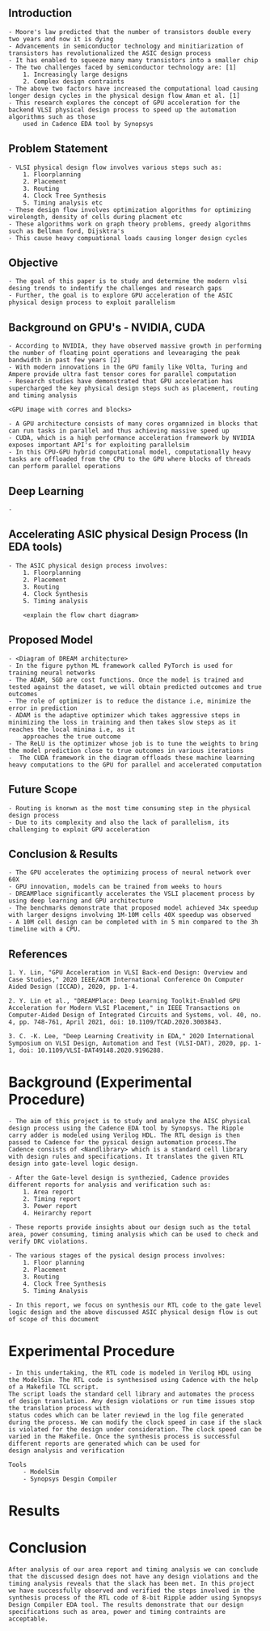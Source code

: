
## Introduction

    - Moore's law predicted that the number of transistors double every two years and now it is dying
    - Advancements in semiconductor technology and minitiarization of transistors has revolutionalized the ASIC design process
    - It has enabled to squeeze many many transistors into a smaller chip
    - The two challenges faced by semiconductor technology are: [1]
        1. Increasingly large designs
        2. Complex design contraints
    - The above two factors have increased the computational load causing longer design cycles in the physical design flow Aman et al. [1]
    - This research explores the concept of GPU acceleration for the backend VLSI physical design process to speed up the automation algorithms such as those 
        used in Cadence EDA tool by Synopsys


## Problem Statement
    - VLSI physical design flow involves various steps such as:
        1. Floorplanning
        2. Placement
        3. Routing
        4. Clock Tree Synthesis
        5. Timing analysis etc
    - These design flow involves optimization algorithms for optimizing wirelength, density of cells during placment etc
    - These algorithms work on graph theory problems, greedy algorithms such as Bellman ford, Dijsktra's
    - This cause heavy compuational loads causing longer design cycles

## Objective
    - The goal of this paper is to study and determine the modern vlsi desing trends to indentify the challenges and research gaps
    - Further, the goal is to explore GPU acceleration of the ASIC physical design process to exploit parallelism

## Background on GPU's - NVIDIA, CUDA
    - According to NVIDIA, they have observed massive growth in performing the number of floating point operations and levearaging the peak bandwidth in past few years [2]
    - With modern innovations in the GPU family like VOlta, Turing and Ampere provide ultra fast tensor cores for parallel computation
    - Research studies have demonstrated that GPU acceleration has supercharged the key physical design steps such as placement, routing and timing analysis

    <GPU image with corres and blocks>

    - A GPU architecture consists of many cores orgamnized in blocks that can run tasks in parallel and thus achieving massive speed up
    - CUDA, which is a high performance acceleration framework by NVIDIA exposes important API's for exploiting parallelsim
    - In this CPU-GPU hybrid computational model, computationally heavy tasks are offloaded from the CPU to the GPU where blocks of threads can perform parallel operations

## Deep Learning
    - 

## Accelerating ASIC physical Design Process (In EDA tools)

    - The ASIC physical design process involves:
        1. Floorplanning
        2. Placement
        3. Routing
        4. Clock Synthesis
        5. Timing analysis

        <explain the flow chart diagram>

## Proposed Model

    - <Diagram of DREAM architecture>
    - In the figure python ML framework called PyTorch is used for training neural networks
    - The ADAM, SGD are cost functions. Once the model is trained and tested against the dataset, we will obtain predicted outcomes and true outcomes
    - The role of optimizer is to reduce the distance i.e, minimize the error in prediction
    - ADAM is the adaptive optimizer which takes aggressive steps in minimizing the loss in training and then takes slow steps as it reaches the local minima i.e, as it
        approaches the true outcome
    - The ReLU is the optimizer whose job is to tune the weights to bring the model prediction close to true outcomes in various iterations
    -  The CUDA framework in the diagram offloads these machine learning heavy computations to the GPU for parallel and accelerated computation

## Future Scope
    - Routing is knonwn as the most time consuming step in the physical design process
    - Due to its complexity and also the lack of parallelism, its challenging to exploit GPU acceleration 

## Conclusion & Results
    - The GPU accelerates the optimizing process of neural network over 60X
    - GPU innovation, models can be trained from weeks to hours
    - DREAMPlace significantly accelerates the VSLI placement process by using deep learning and GPU architecture
    - The benchmarks demonstrate that proposed model achieved 34x speedup with larger designs involving 1M-10M cells 40X speedup was observed
    - A 10M cell design can be completed with in 5 min compared to the 3h timeline with a CPU.

## References
    1. Y. Lin, "GPU Acceleration in VLSI Back-end Design: Overview and Case Studies," 2020 IEEE/ACM International Conference On Computer Aided Design (ICCAD), 2020, pp. 1-4.

    2. Y. Lin et al., "DREAMPlace: Deep Learning Toolkit-Enabled GPU Acceleration for Modern VLSI Placement," in IEEE Transactions on Computer-Aided Design of Integrated Circuits and Systems, vol. 40, no. 4, pp. 748-761, April 2021, doi: 10.1109/TCAD.2020.3003843.

    3. C. -K. Lee, "Deep Learning Creativity in EDA," 2020 International Symposium on VLSI Design, Automation and Test (VLSI-DAT), 2020, pp. 1-1, doi: 10.1109/VLSI-DAT49148.2020.9196288.


# Background (Experimental Procedure)
    - The aim of this project is to study and analyze the AISC physical design process using the Cadence EDA tool by Synopsys. The Ripple carry adder is modeled using Verilog HDL. The RTL design is then passed to Cadence for the pysical design automation process.The Cadence consists of <Nandlibrary> which is a standard cell library
    with design rules and specifications. It translates the given RTL design into gate-level logic design. 

    - After the Gate-level design is synthezied, Cadence provides different reports for analysis and verification such as:
        1. Area report
        2. Timing report
        3. Power report
        4. Heirarchy report

    - These reports provide insights about our design such as the total area, power consuming, timing analysis which can be used to check and verify DRC violations.

    - The various stages of the pysical design process involves:
        1. Floor planning
        2. Placement
        3. Routing
        4. Clock Tree Synthesis
        5. Timing Analysis

    - In this report, we focus on synthesis our RTL code to the gate level logic design and the above discussed ASIC physical design flow is out of scope of this document

# Experimental Procedure
    - In this undertaking, the RTL code is modeled in Verilog HDL using the ModelSim. The RTL code is synthesised using Cadence with the help of a Makefile TCL script.
    The script loads the standard cell library and automates the process of design translation. Any design violations or run time issues stop the translation process with
    status codes which can be later reviewd in the log file generated during the process. We can modify the clock speed in case if the slack is violated for the design under consideration. The clock speed can be varied in the Makefile. Once the synthesis process is successful different reports are generated which can be used for
    design analysis and verification

    Tools
        - ModelSim
        - Synopsys Desgin Compiler

# Results



# Conclusion

    After analysis of our area report and timing analysis we can conclude that the discussed design does not have any design violations and the timing analysis reveals that the slack has been met. In this project we have successfully observed and verified the steps involved in the synthesis process of the RTL code of 8-bit Ripple adder using Synopsys Design Compiler EDA tool. The results demonstrate that our design specifications such as area, power and timing contraints are acceptable.
      